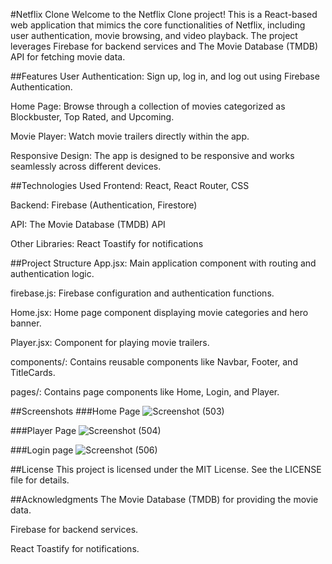 #Netflix Clone
Welcome to the Netflix Clone project! This is a React-based web application that mimics the core functionalities of Netflix, including user authentication, movie browsing, and video playback. The project leverages Firebase for backend services and The Movie Database (TMDB) API for fetching movie data.

##Features
User Authentication: Sign up, log in, and log out using Firebase Authentication.

Home Page: Browse through a collection of movies categorized as Blockbuster, Top Rated, and Upcoming.

Movie Player: Watch movie trailers directly within the app.

Responsive Design: The app is designed to be responsive and works seamlessly across different devices.

##Technologies Used
Frontend: React, React Router, CSS

Backend: Firebase (Authentication, Firestore)

API: The Movie Database (TMDB) API

Other Libraries: React Toastify for notifications

##Project Structure
App.jsx: Main application component with routing and authentication logic.

firebase.js: Firebase configuration and authentication functions.

Home.jsx: Home page component displaying movie categories and hero banner.

Player.jsx: Component for playing movie trailers.

components/: Contains reusable components like Navbar, Footer, and TitleCards.

pages/: Contains page components like Home, Login, and Player.

##Screenshots
###Home Page
![Screenshot (503)](https://github.com/user-attachments/assets/578fcf0e-b942-4b89-ae92-02b8e37a66ab)


###Player Page
![Screenshot (504)](https://github.com/user-attachments/assets/24e17f39-8fea-43a7-a531-f5067539a67d)


###Login page
![Screenshot (506)](https://github.com/user-attachments/assets/9c9f195d-aeef-49d6-829d-0269d717981a)

##License
This project is licensed under the MIT License. See the LICENSE file for details.

##Acknowledgments
The Movie Database (TMDB) for providing the movie data.

Firebase for backend services.

React Toastify for notifications.

